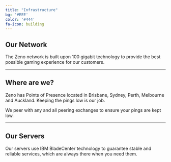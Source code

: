 ```yaml
---
title: "Infrastructure"
bg: '#EEE'
color: '#444'
fa-icon: building
---
```


## Our Network

The Zeno network is built upon 100 gigabit technology to provide the best possible gaming experience for our customers.

-------------------------


## Where are we?

Zeno has Points of Presence located in Brisbane, Sydney, Perth, Melbourne and Auckland. Keeping the pings low is our job.

We peer with any and all peering exchanges to ensure your pings are kept low.

-------------------------


## Our Servers

Our servers use IBM BladeCenter technology to guarantee stable and reliable services, which are always there when you need them.

